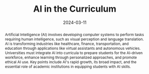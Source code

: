 ---
title: "AI in the Curriculum"
subtitle:: "Faculty of Business and Law Advisory Board"
location: Curtin University
address:
  street: 137 St Georges Terrace
  city: Perth
  region: WA
  postcode: '6000'
  country: Australia
summary: "Artificial Intelligence (AI) develops computer systems to perform tasks requiring human intelligence, transforming industries and necessitating its integration into university curricula to prepare students for an AI-driven future."
abstract: "Artificial Intelligence (AI) involves developing computer systems to perform tasks requiring human intelligence, such as visual perception and language translation. AI is transforming industries like healthcare, finance, transportation, and education through applications like virtual assistants and autonomous vehicles. Universities must integrate AI into curricula to prepare students for the AI-driven workforce, enhance learning through personalized approaches, and promote ethical AI use. Key points include AI's rapid growth, its broad impact, and the essential role of academic institutions in equipping students with AI skills."
date: '2024-03-11'
date_end: '2024-03-11'
categories: [Artificial Intelligence, AI Integration, University Curriculum, AI Education, AI in Industry, Ethical AI, Faculty of Business and Law, Curtin University]

---